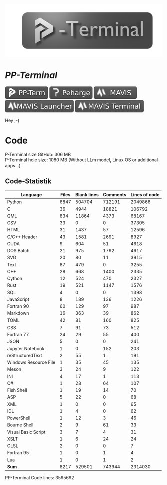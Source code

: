 <p align="center">
 <img width="800" src="./icons/p-term-banner-4.png" alt="peharge"/>
</p>

# **_PP-Terminal_**

<p align="left">
    <img src="./icons/pp-term-banner-3.svg" alt="peharge"/>
    <img src="./icons/peharge-banner-3.svg" alt="peharge"/>
    <img src="./icons/MAVIS-icon-banner-3.svg" alt="mavis">
    <img src="./icons/MAVIS-launcher-icon-banner-3.svg" alt="mavis-launcher">
    <img src="./icons/MAVIS-terminal-icon-banner-3.svg" alt="mavis-terminal">
</p>

Hey ;-)

# Code

P-Terminal size GitHub: 306 MB <br>
P-Terminal hole size: 1080 MB (Without LLm model, Linux OS or additional apps...) <br>

## Code-Statistik

| Language              | Files | Blank lines | Comments | Lines of code |
|-----------------------|-------|-------------|----------|---------------|
| Python                | 6847  | 504704      | 712191   | 2049866       |
| C                     | 36    | 4944        | 18821    | 106792        |
| QML                   | 834   | 11864       | 4373     | 68167         |
| CSV                   | 33    | 0           | 0        | 37305         |
| HTML                  | 31    | 1437        | 57       | 12596         |
| C/C++ Header          | 43    | 1581        | 2691     | 8927          |
| CUDA                  | 9     | 604         | 51       | 4618          |
| DOS Batch             | 21    | 975         | 1792     | 4617          |
| SVG                   | 20    | 80          | 11       | 3915          |
| Text                  | 87    | 479         | 0        | 3255          |
| C++                   | 28    | 668         | 1400     | 2335          |
| Cython                | 12    | 524         | 470      | 2327          |
| Rust                  | 19    | 521         | 1147     | 1576          |
| SQL                   | 4     | 0           | 0        | 1398          |
| JavaScript            | 8     | 189         | 136      | 1226          |
| Fortran 90            | 60    | 129         | 97       | 987           |
| Markdown              | 16    | 363         | 39       | 862           |
| TOML                  | 42    | 81          | 160      | 825           |
| CSS                   | 7     | 91          | 73       | 512           |
| Fortran 77            | 24    | 29          | 55       | 400           |
| JSON                  | 5     | 0           | 0        | 241           |
| Jupyter Notebook      | 1     | 0           | 152      | 203           |
| reStructuredText      | 2     | 55          | 1        | 191           |
| Windows Resource File | 1     | 35          | 45       | 135           |
| Meson                 | 3     | 24          | 9        | 122           |
| INI                   | 4     | 17          | 1        | 113           |
| C#                    | 1     | 28          | 64       | 107           |
| Fish Shell            | 1     | 19          | 14       | 70            |
| ASP                   | 5     | 22          | 0        | 68            |
| XML                   | 1     | 0           | 0        | 65            |
| IDL                   | 1     | 4           | 0        | 62            |
| PowerShell            | 1     | 12          | 3        | 46            |
| Bourne Shell          | 2     | 9           | 61       | 33            |
| Visual Basic Script   | 3     | 7           | 4        | 31            |
| XSLT                  | 1     | 6           | 24       | 24            |
| GLSL                  | 2     | 0           | 0        | 7             |
| Fortran 95            | 1     | 0           | 1        | 4             |
| Lua                   | 1     | 0           | 1        | 2             |
| **Sum**               | 8217  | 529501      | 743944   | 2314030       |

PP-Terminal Code lines: 3595692
